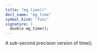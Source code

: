 ```yaml
---
title: "mg_time()"
decl_name: "mg_time"
symbol_kind: "func"
signature: |
  double mg_time();
---
```


A sub-second precision version of time(). 

